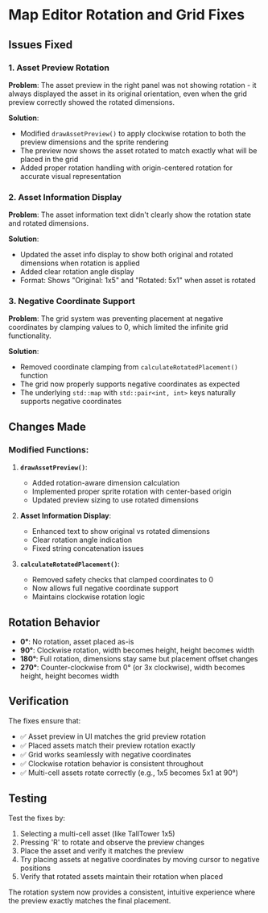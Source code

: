 # Map Editor Rotation and Grid Fixes

## Issues Fixed

### 1. Asset Preview Rotation
**Problem**: The asset preview in the right panel was not showing rotation - it always displayed the asset in its original orientation, even when the grid preview correctly showed the rotated dimensions.

**Solution**: 
- Modified `drawAssetPreview()` to apply clockwise rotation to both the preview dimensions and the sprite rendering
- The preview now shows the asset rotated to match exactly what will be placed in the grid
- Added proper rotation handling with origin-centered rotation for accurate visual representation

### 2. Asset Information Display
**Problem**: The asset information text didn't clearly show the rotation state and rotated dimensions.

**Solution**:
- Updated the asset info display to show both original and rotated dimensions when rotation is applied
- Added clear rotation angle display
- Format: Shows "Original: 1x5" and "Rotated: 5x1" when asset is rotated

### 3. Negative Coordinate Support
**Problem**: The grid system was preventing placement at negative coordinates by clamping values to 0, which limited the infinite grid functionality.

**Solution**:
- Removed coordinate clamping from `calculateRotatedPlacement()` function
- The grid now properly supports negative coordinates as expected
- The underlying `std::map` with `std::pair<int, int>` keys naturally supports negative coordinates

## Changes Made

### Modified Functions:
1. **`drawAssetPreview()`**:
   - Added rotation-aware dimension calculation
   - Implemented proper sprite rotation with center-based origin
   - Updated preview sizing to use rotated dimensions

2. **Asset Information Display**:
   - Enhanced text to show original vs rotated dimensions
   - Clear rotation angle indication
   - Fixed string concatenation issues

3. **`calculateRotatedPlacement()`**:
   - Removed safety checks that clamped coordinates to 0
   - Now allows full negative coordinate support
   - Maintains clockwise rotation logic

## Rotation Behavior
- **0°**: No rotation, asset placed as-is
- **90°**: Clockwise rotation, width becomes height, height becomes width
- **180°**: Full rotation, dimensions stay same but placement offset changes
- **270°**: Counter-clockwise from 0° (or 3x clockwise), width becomes height, height becomes width

## Verification
The fixes ensure that:
- ✅ Asset preview in UI matches the grid preview rotation
- ✅ Placed assets match their preview rotation exactly
- ✅ Grid works seamlessly with negative coordinates
- ✅ Clockwise rotation behavior is consistent throughout
- ✅ Multi-cell assets rotate correctly (e.g., 1x5 becomes 5x1 at 90°)

## Testing
Test the fixes by:
1. Selecting a multi-cell asset (like TallTower 1x5)
2. Pressing 'R' to rotate and observe the preview changes
3. Place the asset and verify it matches the preview
4. Try placing assets at negative coordinates by moving cursor to negative positions
5. Verify that rotated assets maintain their rotation when placed

The rotation system now provides a consistent, intuitive experience where the preview exactly matches the final placement.
